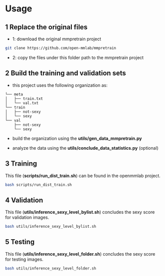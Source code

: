 # Usage

## 1 Replace the original files

- 1: download the original mmpretrain project

```bash
git clone https://github.com/open-mmlab/mmpretrain
```

- 2: copy the files under this folder path to the mmpretrain project

## 2 Build the training and validation sets

- this project uses the following organization as:

```
└── meta
│   ├── train.txt
│   └── val.txt
└── train
│   ├── not-sexy
│   └── sexy
└── val
    ├── not-sexy
    └── sexy
```

- build the organization using the **utils/gen_data_mmpretrain.py**

- analyze the data using the **utils/conclude_data_statistics.py** (optional)

## 3 Training

This file (**scripts/run_dist_train.sh**) can be found in the openmmlab project.
```bash
bash scripts/run_dist_train.sh
```

## 4 Validation

This file (**utils/inference_sexy_level_bylist.sh**) concludes the sexy score for validation images.
```bash
bash utils/inference_sexy_level_bylist.sh
```

## 5 Testing

This file (**utils/inference_sexy_level_folder.sh**) concludes the sexy score for testing images.
```bash
bash utils/inference_sexy_level_folder.sh
```
